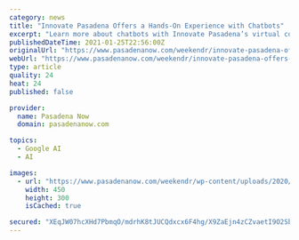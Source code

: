 ```yaml
---
category: news
title: "Innovate Pasadena Offers a Hands-On Experience with Chatbots"
excerpt: "Learn more about chatbots with Innovate Pasadena’s virtual course “Everything About Chatbots: A Hands on Journey,” starting at 5 p.m. Wednesday, Jan. 27. The webinar continues every Wednesday up to Feb."
publishedDateTime: 2021-01-25T22:56:00Z
originalUrl: "https://www.pasadenanow.com/weekendr/innovate-pasadena-offers-a-hands-on-experience-with-chatbots/"
webUrl: "https://www.pasadenanow.com/weekendr/innovate-pasadena-offers-a-hands-on-experience-with-chatbots/"
type: article
quality: 24
heat: 24
published: false

provider:
  name: Pasadena Now
  domain: pasadenanow.com

topics:
  - Google AI
  - AI

images:
  - url: "https://www.pasadenanow.com/weekendr/wp-content/uploads/2020/02/ice-828-1-450x300.jpg"
    width: 450
    height: 300
    isCached: true

secured: "XEqJW07hcXHd7PbmqO/mdrhK8tJUCQdxcx6F4hg/X9ZaEjn4zCZvaetI9O2SbYPymNnksrfBNV6khe5hmdaW8F7T/WeaaRuhkBCa6wwKfvrUJwscsGn8xwrP3h5vjNndusgmmORplMoJVrFrv3mJ5UpMwQwJqHNQw312IHifHjDHvns4yvZQIPz3VhbCDvO0CceUPsAEY4WPwakay+Kg8XvrnbM7uy1k7ORpqNqzueSZZcoZohsCqWRtpKqTfyR55OxqsxemE35EDdOluQT8XKbiLzq2IhLNY0PfmVhhUdCPCLVm9kR4RuRSCV5ZzKYnywDCXS+BmxiLAsJ50mhCAPFSg+QWCVr9EjdEECwULCE=;3B9ed1UkN9MvmFA7N9gpVg=="
---
```



